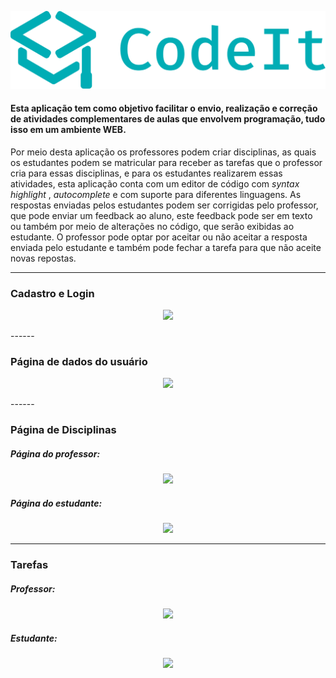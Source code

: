 <p align="center">
  <img src="https://raw.githubusercontent.com/LucasSonego/CodeIt-frontend/master/src/assets/logocodeit.svg">
</p>


#### Esta aplicação tem como objetivo facilitar o envio, realização e correção de atividades complementares de aulas que envolvem programação, tudo isso em um ambiente WEB.

Por meio desta aplicação os professores podem criar disciplinas, as quais os estudantes podem se matricular para receber as tarefas que o professor cria para essas disciplinas, e para os estudantes realizarem essas atividades, esta aplicação conta com um editor de código com _syntax highlight_ , _autocomplete_ e com suporte para diferentes linguagens. As respostas enviadas pelos estudantes podem ser corrigidas pelo professor, que pode enviar um feedback ao aluno, este feedback pode ser em texto ou também por meio de alterações no código, que serão exibidas ao estudante. O professor pode optar por aceitar ou não aceitar a resposta enviada pelo estudante e também pode fechar a tarefa para que não aceite novas repostas.



------

### Cadastro e Login

<p align="center">
  <img src="https://i.imgur.com/tIgdngx.gif">
</p>
------

### Página de dados do usuário

<p align="center">
  <img src="https://i.imgur.com/fZYRma0.gif">
</p>
------

### Página de Disciplinas

##### Página do professor:

<p align="center">
  <img src="https://i.imgur.com/m3UfYTK.gif">
</p>



##### Página do estudante:

<p align="center">
  <img src="https://i.imgur.com/e1YjpNe.gif">
</p>

-----

### Tarefas

##### Professor: 

<p align="center">
  <img src="https://i.imgur.com/1oa759f.gif">
</p>



##### Estudante:

<p align="center">
  <img src="https://i.imgur.com/hCdPGg1.gif">
</p>

